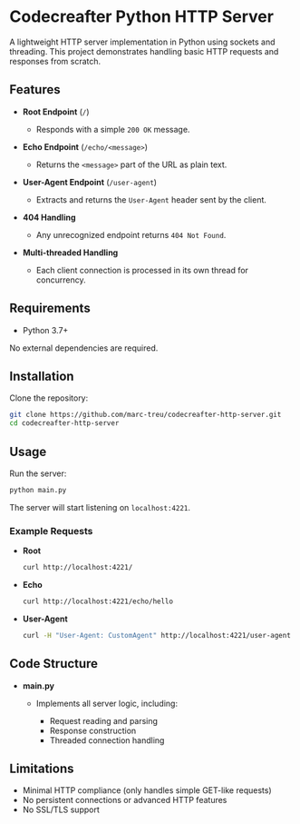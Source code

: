 # Codecreafter Python HTTP Server

A lightweight HTTP server implementation in Python using sockets and threading. This project demonstrates handling basic HTTP requests and responses from scratch.

## Features

* **Root Endpoint** (`/`)

  * Responds with a simple `200 OK` message.

* **Echo Endpoint** (`/echo/<message>`)

  * Returns the `<message>` part of the URL as plain text.

* **User-Agent Endpoint** (`/user-agent`)

  * Extracts and returns the `User-Agent` header sent by the client.

* **404 Handling**

  * Any unrecognized endpoint returns `404 Not Found`.

* **Multi-threaded Handling**

  * Each client connection is processed in its own thread for concurrency.

## Requirements

* Python 3.7+

No external dependencies are required.

## Installation

Clone the repository:

```bash
git clone https://github.com/marc-treu/codecreafter-http-server.git
cd codecreafter-http-server
```

## Usage

Run the server:

```bash
python main.py
```

The server will start listening on `localhost:4221`.

### Example Requests

* **Root**

  ```bash
  curl http://localhost:4221/
  ```
* **Echo**

  ```bash
  curl http://localhost:4221/echo/hello
  ```
* **User-Agent**

  ```bash
  curl -H "User-Agent: CustomAgent" http://localhost:4221/user-agent
  ```

## Code Structure

* **main.py**

  * Implements all server logic, including:

    * Request reading and parsing
    * Response construction
    * Threaded connection handling

## Limitations

* Minimal HTTP compliance (only handles simple GET-like requests)
* No persistent connections or advanced HTTP features
* No SSL/TLS support

